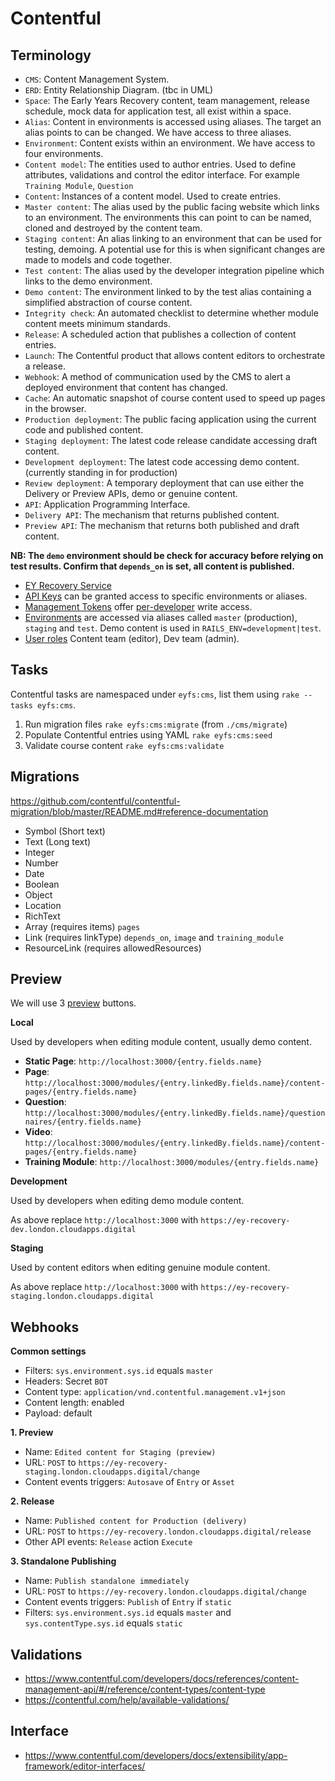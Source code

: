# Contentful

## Terminology

- `CMS`: Content Management System.
- `ERD`: Entity Relationship Diagram. (tbc in UML)
- `Space`: The Early Years Recovery content, team management, release schedule, mock data for application test, all exist within a space.
- `Alias`: Content in environments is accessed using aliases. The target an alias points to can be changed. We have access to three aliases.
- `Environment`: Content exists within an environment. We have access to four environments.
- `Content model`: The entities used to author entries. Used to define attributes, validations and control the editor interface. For example `Training Module`, `Question`
- `Content`: Instances of a content model. Used to create entries.
- `Master content`: The alias used by the public facing website which links to an environment. The environments this can point to can be named, cloned and destroyed by the content team.
- `Staging content`: An alias linking to an environment that can be used for testing, demoing. A potential use for this is when significant changes are made to models and code together.
- `Test content`: The alias used by the developer integration pipeline which links to the demo environment.
- `Demo content`: The environment linked to by the test alias containing a simplified abstraction of course content.
- `Integrity check`: An automated checklist to determine whether module content meets minimum standards.
- `Release`: A scheduled action that publishes a collection of content entries.
- `Launch`: The Contentful product that allows content editors to orchestrate a release.
- `Webhook`: A method of communication used by the CMS to alert a deployed environment that content has changed.
- `Cache`: An automatic snapshot of course content used to speed up pages in the browser.
- `Production deployment`: The public facing application using the current code and published content.
- `Staging deployment`: The latest code release candidate accessing draft content.
- `Development deployment`: The latest code accessing demo content. (currently standing in for production)
- `Review deployment`: A temporary deployment that can use either the Delivery or Preview APIs, demo or genuine content.
- `API`: Application Programming Interface.
- `Delivery API`: The mechanism that returns published content.
- `Preview API`: The mechanism that returns both published and draft content.

**NB: The `demo` environment should be check for accuracy before relying on test results. Confirm that `depends_on` is set, all content is published.**

- [EY Recovery Service](https://app.contentful.com/spaces/dvmeh832nmjc)
- [API Keys](https://app.contentful.com/spaces/dvmeh832nmjc/api/keys/) can be granted access to specific environments or aliases.
- [Management Tokens](https://app.contentful.com/spaces/dvmeh832nmjc/api/cma_tokens) offer [per-developer](https://app.contentful.com/account/profile/cma_tokens) write access.
- [Environments](https://app.contentful.com/spaces/dvmeh832nmjc/settings/environments) are accessed via aliases called `master` (production), `staging` and `test`. Demo content is used in `RAILS_ENV=development|test`.
- [User roles](https://app.contentful.com/spaces/dvmeh832nmjc/settings/users) Content team (editor), Dev team (admin).


## Tasks

Contentful tasks are namespaced under `eyfs:cms`, list them using `rake --tasks eyfs:cms`.

1. Run migration files `rake eyfs:cms:migrate` (from `./cms/migrate`)
2. Populate Contentful entries using YAML `rake eyfs:cms:seed`
3. Validate course content `rake eyfs:cms:validate`

## Migrations

<https://github.com/contentful/contentful-migration/blob/master/README.md#reference-documentation>

- Symbol (Short text)
- Text (Long text)
- Integer
- Number
- Date
- Boolean
- Object
- Location
- RichText
- Array (requires items) `pages`
- Link (requires linkType) `depends_on`, `image` and `training_module`
- ResourceLink (requires allowedResources)


## Preview

We will use 3 [preview](https://app.contentful.com/spaces/dvmeh832nmjc/settings/content_preview) buttons.

**Local**

Used by developers when editing module content, usually demo content.

- **Static Page**: `http://localhost:3000/{entry.fields.name}`
- **Page**: `http://localhost:3000/modules/{entry.linkedBy.fields.name}/content-pages/{entry.fields.name}`
- **Question**: `http://localhost:3000/modules/{entry.linkedBy.fields.name}/questionnaires/{entry.fields.name}`
- **Video**: `http://localhost:3000/modules/{entry.linkedBy.fields.name}/content-pages/{entry.fields.name}`
- **Training Module**: `http://localhost:3000/modules/{entry.fields.name}`

**Development**

Used by developers when editing demo module content.

As above replace `http://localhost:3000` with `https://ey-recovery-dev.london.cloudapps.digital`

**Staging**

Used by content editors when editing genuine module content.

As above replace `http://localhost:3000` with `https://ey-recovery-staging.london.cloudapps.digital`


## Webhooks

**Common settings**

- Filters: `sys.environment.sys.id` equals `master`
- Headers: Secret `BOT`
- Content type: `application/vnd.contentful.management.v1+json`
- Content length: enabled
- Payload: default

**1. Preview**

- Name: `Edited content for Staging (preview)`
- URL: `POST` to `https://ey-recovery-staging.london.cloudapps.digital/change`
- Content events triggers: `Autosave` of `Entry` or `Asset`

**2. Release**

- Name: `Published content for Production (delivery)`
- URL: `POST` to `https://ey-recovery.london.cloudapps.digital/release`
- Other API events: `Release` action `Execute`

**3. Standalone Publishing**

- Name: `Publish standalone immediately`
- URL: `POST` to `https://ey-recovery.london.cloudapps.digital/change`
- Content events triggers: `Publish` of `Entry` if `static`
- Filters: `sys.environment.sys.id` equals `master` and `sys.contentType.sys.id` equals `static`

## Validations

- https://www.contentful.com/developers/docs/references/content-management-api/#/reference/content-types/content-type
- https://contentful.com/help/available-validations/

## Interface

- https://www.contentful.com/developers/docs/extensibility/app-framework/editor-interfaces/
